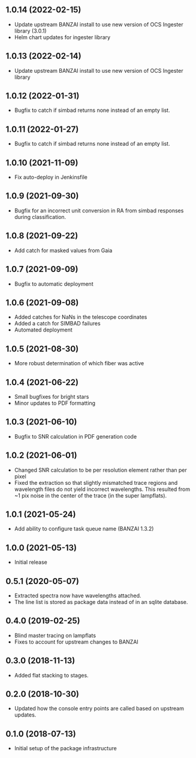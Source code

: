 1.0.14 (2022-02-15)
-------------------
- Update upstream BANZAI install to use new version of OCS Ingester library (3.0.1)
- Helm chart updates for ingester library

1.0.13 (2022-02-14)
-------------------
- Update upstream BANZAI install to use new version of OCS Ingester library

1.0.12 (2022-01-31)
-------------------
- Bugfix to catch if simbad returns none instead of an empty list.

1.0.11 (2022-01-27)
-------------------
- Bugfix to catch if simbad returns none instead of an empty list.

1.0.10 (2021-11-09)
------------------
- Fix auto-deploy in Jenkinsfile

1.0.9 (2021-09-30)
------------------
- Bugfix for an incorrect unit conversion in RA from simbad responses during classification.

1.0.8 (2021-09-22)
------------------
- Add catch for masked values from Gaia

1.0.7 (2021-09-09)
------------------
- Bugfix to automatic deployment

1.0.6 (2021-09-08)
------------------
- Added catches for NaNs in the telescope coordinates
- Added a catch for SIMBAD failures
- Automated deployment

1.0.5 (2021-08-30)
------------------
- More robust determination of which fiber was active

1.0.4 (2021-06-22)
------------------
- Small bugfixes for bright stars
- Minor updates to PDF formatting

1.0.3 (2021-06-10)
------------------
- Bugfix to SNR calculation in PDF generation code

1.0.2 (2021-06-01)
------------------
- Changed SNR calculation to be per resolution element rather than per pixel
- Fixed the extraction so that slightly mismatched trace regions and wavelength 
files do not yield incorrect wavelengths. This resulted from ~1 pix noise
in the center of the trace (in the super lampflats).

1.0.1 (2021-05-24)
------------------
- Add ability to configure task queue name (BANZAI 1.3.2)

1.0.0 (2021-05-13)
------------------
- Initial release

0.5.1 (2020-05-07)
------------------
- Extracted spectra now have wavelengths attached.
- The line list is stored as package data instead of in an sqlite database.

0.4.0 (2019-02-25)
------------------
- Blind master tracing on lampflats
- Fixes to account for upstream changes to BANZAI

0.3.0 (2018-11-13)
------------------
- Added flat stacking to stages.

0.2.0 (2018-10-30)
------------------
- Updated how the console entry points are called based on upstream updates.

0.1.0 (2018-07-13)
------------------
- Initial setup of the package infrastructure
